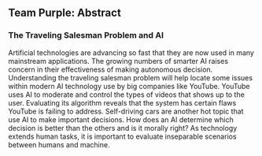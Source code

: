 ## Team Purple: Abstract

### The Traveling Salesman Problem and AI

Artificial technologies are advancing so fast that they are now used in many mainstream applications. The growing numbers of smarter AI raises concern in their effectiveness of making autonomous decision. Understanding the traveling salesman problem will help locate some issues within modern AI technology use by big companies like YouTube. YouTube uses AI to moderate and control the types of videos that shows up to the user. Evaluating its algorithm reveals that the system has certain flaws YouTube is failing to address. Self-driving cars are another hot topic that use AI to make important decisions. How does an AI determine which decision is better than the others and is it morally right? As technology extends human tasks, it is important to evaluate inseparable scenarios between humans and machine. 